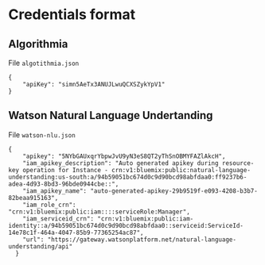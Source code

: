 # Credentials format
 
## Algorithmia

File `algotithmia.json`

```
{
    "apiKey": "simn5AeTx3ANUJLwuQCXSZykYpV1"
}
```

## Watson Natural Language Undertanding

File `watson-nlu.json`

```
{
    "apikey": "5NYbGAUxqrYbpwJvU9yN3eS8QT2yThSnOBMYFAZlAkcH",
    "iam_apikey_description": "Auto generated apikey during resource-key operation for Instance - crn:v1:bluemix:public:natural-language-understanding:us-south:a/94b59051bc674d0c9d90bcd98abfdaa0:ff9237b6-adea-4d93-8bd3-96bde0944cbe::",
    "iam_apikey_name": "auto-generated-apikey-29b9519f-e093-4208-b3b7-82beaa915163",
    "iam_role_crn": "crn:v1:bluemix:public:iam::::serviceRole:Manager",
    "iam_serviceid_crn": "crn:v1:bluemix:public:iam-identity::a/94b59051bc674d0c9d90bcd98abfdaa0::serviceid:ServiceId-14e78c1f-464a-4047-85b9-77365254ac87",
    "url": "https://gateway.watsonplatform.net/natural-language-understanding/api"
  }
  ```
